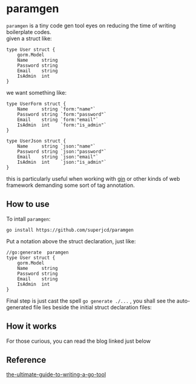 # paramgen 
`paramgen` is a  tiny code gen tool eyes on reducing the time of writing boilerplate codes.  
given a struct like:  
```golang
type User struct {
	gorm.Model
	Name     string
	Password string
	Email    string
	IsAdmin  int
}
```

we want something like:  
```golang
type UserForm struct {
	Name     string `form:"name"`
	Password string `form:"password"`
	Email    string `form:"email"`
	IsAdmin  int    `form:"is_admin"`
}

type UserJson struct {
	Name     string `json:"name"`
	Password string `json:"password"`
	Email    string `json:"email"`
	IsAdmin  int    `json:"is_admin"`
}

```
this is particularly useful when working with [gin](https://github.com/gin-gonic/gin) or other kinds of web framework demanding some sort of tag annotation.

## How to use
To intall `paramgen`:
```shell
go install https://github.com/superjcd/paramgen
```

Put a notation above the struct declaration, just like:
```
//go:generate  paramgen
type User struct {
	gorm.Model
	Name     string
	Password string
	Email    string
	IsAdmin  int
}
```
Final step is just cast the spell `go generate ./...` , you shall see the auto-generated file lies beside the initial struct declaration files:

## How it works
For those curious, you can read the blog linked just below  

## Reference
[the-ultimate-guide-to-writing-a-go-tool](https://arslan.io/2017/09/14/the-ultimate-guide-to-writing-a-go-tool/)